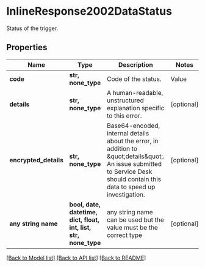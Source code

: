 # InlineResponse2002DataStatus

Status of the trigger.

## Properties
Name | Type | Description | Notes
------------ | ------------- | ------------- | -------------
**code** | **str, none_type** | Code of the status. | Value | Description | | --- | --- | | active | The trigger is active and trigger conditions are evaluated. | | inactive | The trigger is inactive and conditions do not generate alerts | | error | The trigger is in an error state, error details are noted in \&quot;details\&quot; |   | [optional] 
**details** | **str, none_type** | A human-readable, unstructured explanation specific to this error. | [optional] 
**encrypted_details** | **str, none_type** | Base64-encoded, internal details about the error, in addition to \&quot;details\&quot;. An issue submitted to Service Desk should contain this data to speed up investigation. | [optional] 
**any string name** | **bool, date, datetime, dict, float, int, list, str, none_type** | any string name can be used but the value must be the correct type | [optional]

[[Back to Model list]](../README.md#documentation-for-models) [[Back to API list]](../README.md#documentation-for-api-endpoints) [[Back to README]](../README.md)


